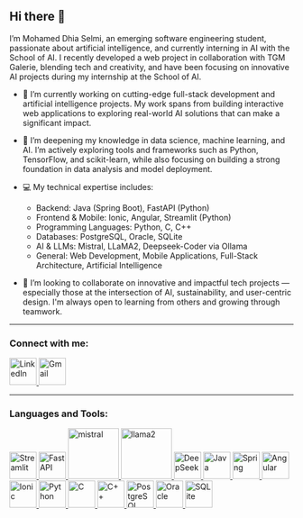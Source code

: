 ## Hi there 👋

I’m Mohamed Dhia Selmi, an emerging software engineering student, passionate about artificial intelligence, and currently interning in AI with the School of AI. I recently developed a web project in collaboration with TGM Galerie, blending tech and creativity, and have been focusing on innovative AI projects during my internship at the School of AI.

- 🔭 I’m currently working on cutting-edge full-stack development and artificial intelligence projects. My work spans from building interactive web applications to exploring real-world AI solutions that can make a significant impact.

- 🌱 I’m deepening my knowledge in data science, machine learning, and AI. I’m actively exploring tools and frameworks such as Python, TensorFlow, and scikit-learn, while also focusing on building a strong foundation in data analysis and model deployment.

- 💻 My technical expertise includes:

    * Backend: Java (Spring Boot), FastAPI (Python)
    * Frontend & Mobile: Ionic, Angular, Streamlit (Python)
    * Programming Languages: Python, C, C++
    * Databases: PostgreSQL, Oracle, SQLite
    * AI & LLMs: Mistral, LLaMA2, Deepseek-Coder via Ollama
    * General: Web Development, Mobile Applications, Full-Stack Architecture, Artificial Intelligence


- 👯 I’m looking to collaborate on innovative and impactful tech projects — especially those at the intersection of AI, sustainability, and user-centric design. I'm always open to learning from others and growing through teamwork.

---
### Connect with me:

<p align="left">
  <a href="https://www.linkedin.com/in/mohamed-dhia-selmi/" target="_blank" rel="noreferrer">
    <img src="https://upload.wikimedia.org/wikipedia/commons/thumb/c/ca/LinkedIn_logo_initials.png/480px-LinkedIn_logo_initials.png" alt="LinkedIn" width="48" height="48">
  </a>
  <a href="mailto:mohameddhiaselmii@gmail.com" target="_blank" rel="noreferrer">
    <img src="https://upload.wikimedia.org/wikipedia/commons/thumb/7/7e/Gmail_icon_%282020%29.svg/512px-Gmail_icon_%282020%29.svg.png" alt="Gmail" width="48" height="48">
  </a>
</p>

---

### Languages and Tools:
<p align="left">
  <a href="https://streamlit.io" target="_blank" rel="noreferrer">
    <img src="https://cdn.jsdelivr.net/gh/devicons/devicon/icons/streamlit/streamlit-original.svg" alt="Streamlit" width="48" height="48">
  </a>
  <a href="https://fastapi.tiangolo.com" target="_blank" rel="noreferrer">
    <img src="https://cdn.jsdelivr.net/gh/devicons/devicon/icons/fastapi/fastapi-original.svg" alt="FastAPI" width="48" height="48">
  </a>
<a href="https://ollama.com/models/mistral" target="_blank" rel="noreferrer">
  <img src="https://img.shields.io/badge/Mistral-00BFFF?style=for-the-badge&logo=wind&logoColor=white" alt="mistral" width="90"/>
</a>
<a href="https://ollama.com/models/llama2" target="_blank" rel="noreferrer">
  <img src="https://img.shields.io/badge/LLaMA2-4B6F44?style=for-the-badge&logo=llama&logoColor=white" alt="llama2" width="90"/>
</a>
  <a href="https://www.deepseek.com/" target="_blank" rel="noreferrer">
    <img src="https://avatars.githubusercontent.com/u/130953377?s=200&v=4" alt="DeepSeek" width="48" height="48">
  </a>
  <a href="https://www.java.com" target="_blank" rel="noreferrer">
    <img src="https://cdn.jsdelivr.net/gh/devicons/devicon/icons/java/java-original.svg" alt="Java" width="48" height="48">
  </a>
  <a href="https://spring.io/" target="_blank" rel="noreferrer">
    <img src="https://cdn.jsdelivr.net/gh/devicons/devicon/icons/spring/spring-original.svg" alt="Spring" width="48" height="48">
  </a>
  <a href="https://angular.io" target="_blank" rel="noreferrer">
    <img src="https://cdn.jsdelivr.net/gh/devicons/devicon/icons/angularjs/angularjs-original.svg" alt="Angular" width="48" height="48">
  </a>
  <a href="https://ionicframework.com" target="_blank" rel="noreferrer">
    <img src="https://cdn.jsdelivr.net/gh/devicons/devicon/icons/ionic/ionic-original.svg" alt="Ionic" width="48" height="48">
  </a>
  <a href="https://www.python.org" target="_blank" rel="noreferrer">
    <img src="https://cdn.jsdelivr.net/gh/devicons/devicon/icons/python/python-original.svg" alt="Python" width="48" height="48">
  </a>
  <a href="https://www.cprogramming.com/" target="_blank" rel="noreferrer">
    <img src="https://cdn.jsdelivr.net/gh/devicons/devicon/icons/c/c-original.svg" alt="C" width="48" height="48">
  </a>
  <a href="https://www.w3schools.com/cpp/" target="_blank" rel="noreferrer">
    <img src="https://cdn.jsdelivr.net/gh/devicons/devicon/icons/cplusplus/cplusplus-original.svg" alt="C++" width="48" height="48">
  </a>
  <a href="https://www.postgresql.org" target="_blank" rel="noreferrer">
    <img src="https://cdn.jsdelivr.net/gh/devicons/devicon/icons/postgresql/postgresql-original.svg" alt="PostgreSQL" width="48" height="48">
  </a>
  <a href="https://www.oracle.com/" target="_blank" rel="noreferrer">
    <img src="https://cdn.jsdelivr.net/gh/devicons/devicon/icons/oracle/oracle-original.svg" alt="Oracle" width="48" height="48">
  </a>
  <a href="https://www.sqlite.org/" target="_blank" rel="noreferrer">
    <img src="https://cdn.jsdelivr.net/gh/devicons/devicon/icons/sqlite/sqlite-original.svg" alt="SQLite" width="48" height="48">
  </a>
</p>
<!--
**dhiaselmi1/dhiaselmi1** is a ✨ _special_ ✨ repository because its `README.md` (this file) appears on your GitHub profile.

Here are some ideas to get you started:

- 🔭 I’m currently working on ...
- 🌱 I’m currently learning ...
- 👯 I’m looking to collaborate on ...
- 🤔 I’m looking for help with ...
- 💬 Ask me about ...
- 📫 How to reach me: ...
- 😄 Pronouns: ...
- ⚡ Fun fact: ...
-->
